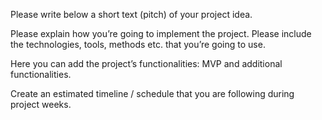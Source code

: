Please write below a short text (pitch) of your project idea.  


Please explain how you’re going to implement the project. Please include the technologies, tools, methods etc. that you’re going to use.



Here you can add the project’s functionalities: MVP and additional functionalities.



Create an estimated timeline / schedule that you are following during project weeks.
